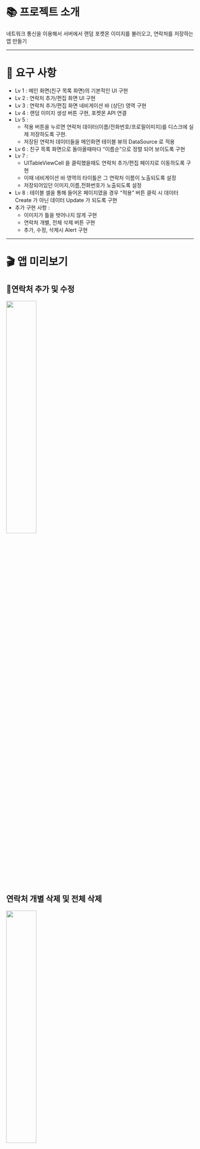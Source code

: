 # 📚 프로젝트 소개
네트워크 통신을 이용해서 서버에서 랜덤 포켓몬 이미지를 불러오고, 연락처를 저장하는 앱 만들기

---

# 📌 요구 사항
- Lv 1 : 메인 화면(친구 목록 화면)의 기본적인 UI 구현
- Lv 2 : 연락처 추가/편집 화면 UI 구현
- Lv 3 : 연락처 추가/편집 화면 네비게이션 바 (상단) 영역 구현
- Lv 4 : 랜덤 이미지 생성 버튼 구현, 포켓몬 API 연결
- Lv 5 :
  - 적용 버튼을 누르면 연락처 데이터(이름/전화번호/프로필이미지)를 디스크에 실제 저장하도록 구현.
  - 저장된 연락처 데이터들을 메인화면 테이블 뷰의 DataSource 로 적용
- Lv 6 : 친구 목록 화면으로 돌아올때마다 “이름순”으로 정렬 되어 보이도록 구현
- Lv 7 :
  - UITableViewCell 을 클릭했을때도 연락처 추가/편집 페이지로 이동하도록 구현
  - 이때 네비게이션 바 영역의 타이틀은 그 연락처 이름이 노출되도록 설정
  - 저장되어있던 이미지,이름,전화번호가 노출되도록 설정 
- Lv 8 : 테이블 셀을 통해 들어온 페이지였을 경우 “적용” 버튼 클릭 시 데이터 Create 가 아닌 데이터 Update 가 되도록 구현
- 추가 구현 사항 :
  - 이미지가 틀을 벗어나지 않게 구현
  - 연락처 개별, 전체 삭제 버튼 구현
  - 추가, 수정, 삭제시 Alert 구현

---

# 🎬 앱 미리보기
## 연락처 추가 및 수정
<img src="https://github.com/user-attachments/assets/b4699f95-6253-4f27-a6f7-738d2bc7fa4f" width="40%" height="40%">

## 연락처 개별 삭제 및 전체 삭제
<img src="https://github.com/user-attachments/assets/b08bcf89-1c78-4abf-8a45-947b2caa9f76" width="40%" height="40%">

---

# 🔎 파일 구성
## Model 폴더
각종 데이터를 저장할 구조체와 서버 통신을 위환 메서드가 구현되어 있는 폴더입니다.
- Margin : UI의 간격과 크기를 지정해놓은 구조체가 있습니다.
- NetworkManage : 서버에서 데이터를 받아오기 위한 메서드가 있습니다.
- PhoneBook : 연락처 데이터를 저장하기 위한 구조체가 있습니다.

## View 폴더
전체 연락처를 띄우는 메인 뷰와, 연락처 정보의 추가, 수정 및 삭제를 위한 뷰가 구현되어 있는 폴더입니다.
- MainView : UITableView로 전체 연락처 정보를 띄우고, 새 정보를 추가하기 위한 추가 버튼, 연락처 전체 정보를 리셋할 삭제 버튼이 구현되어 있습니다.
- EditView : 새 연락처를 추가하거나, 기존 연락처를 수정 및 삭제 하기 위한 뷰 UI가 구현되어 있습니다.
- TableViewCell : 메인 뷰에 띄울 UITableView에 대한 UITableViewCell이 구현되어 있습니다.

## Controller 폴더
메인 뷰를 관리하는 뷰 컨트롤러와, 추가 및 수정을 위한 뷰 컨트롤러가 구현되어 있는 폴더입니다.
- ViewController : 메인 뷰인 MainView의 UI 설정과 동작 및 연락처 데이터인 dataSource를 관리하는 뷰 컨트롤러 입니다.
- PhoneBookViewController : 추가 및 삭제를 위한 EditView의 UI 설정과 동작을 관리하는 뷰 컨트롤러 입니다.

## Protocol 폴더
View와 각 Controller의 역할에 따른 데이터 통신을 위한 프로토콜이 정의되어 있는 폴더입니다.
- PhoneBookEditDelegate : 연락처 데이터 처리를 메인 뷰 컨트롤러인 ViewController에 위임하기 위한 프로토콜 입니다.
- EditViewDelegate : EditView에 있는 버튼들의 이벤트 처리를 위한 프로토콜입니다.

---

# 🙏 커밋 컨벤션
- [ADD] : 파일 추가
- [RENAME] : 파일 혹은 폴더명을 수정하거나 옮기는 작업만인 경우
- [REMOVE] : 파일을 삭제하는 작업만 수행한 경우
- [FEAT] : 기능 추가
- [DELETE] : 기능 삭제
- [UPDATE] : 기능 수정
- [FIX] : 버그 수정
- [REFACTOR] : 리팩토링
- [STYLE] : 스타일 (코드 형식, 세미콜론 추가: 비즈니스 로직에 변경 없음)
- [CHORE] : 기타 변경사항 (빌드 스크립트 수정, 에셋 추가 등)
- [DESIGN] : 사용자 UI 디자인 변경
- [HOTFIX] : 급하게 치명적인 버그를 고쳐야하는 경우
- [COMMENT] : 필요한 주석 추가 및 변경

---
# 🛠️ 트러블슈팅
[트러블 슈팅](https://velog.io/@maxminseok/%EC%97%B0%EB%9D%BD%EC%B2%98-%EC%95%B1-%EB%A7%8C%EB%93%A4%EA%B8%B0-1)
